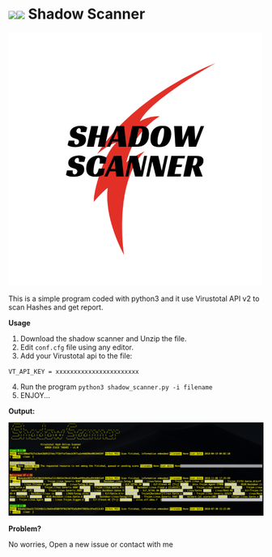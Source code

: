 # <img src="https://cdn-images-1.medium.com/max/1600/1*7EUX9QIjq2x1JyFKcjhXsA.png" width="64"><img src="http://bkrservices.com/wp/wp-content/uploads/2016/02/malware.png" width="48"> Shadow Scanner
<img src="https://github.com/rminz/Shadow_Scanner/blob/master/1.png" width="500">

This is a simple program coded with python3 and it use Virustotal API v2 to scan Hashes and get report.

**Usage**

1. Download the shadow scanner and Unzip the  file.
2. Edit `conf.cfg` file using any  editor.
3. Add your Virustotal api to the file:
```
VT_API_KEY = xxxxxxxxxxxxxxxxxxxxxxx
```
4. Run the program `python3 shadow_scanner.py -i filename`
5. ENJOY...

**Output:**

<img src="https://github.com/rminz/Shadow_Scanner/blob/master/Screen_Shot.png" width="800">

**Problem?**

No worries, Open a new issue or contact with me
